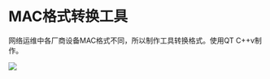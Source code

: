 # MAC格式转换工具

网络运维中各厂商设备MAC格式不同，所以制作工具转换格式。使用QT C++v制作。

![](http://touchf.cn:8089/i/2024/06/25/667a195402f40.png)
